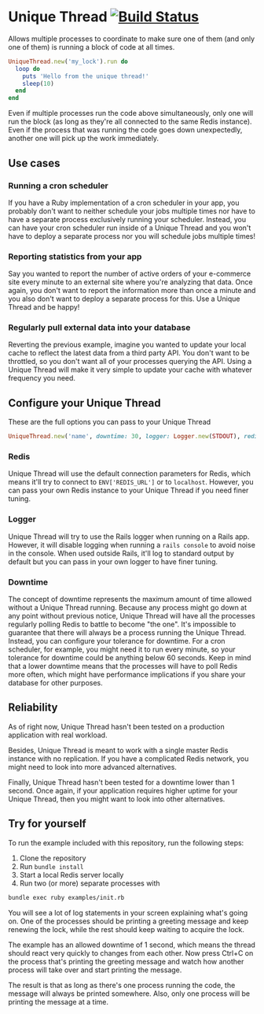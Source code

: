 # Unique Thread [![Build Status](https://travis-ci.org/Ferdy89/unique_thread.svg?branch=master)](https://travis-ci.org/Ferdy89/unique_thread)

Allows multiple processes to coordinate to make sure one of them (and only one
of them) is running a block of code at all times.

```ruby
UniqueThread.new('my_lock').run do
  loop do
    puts 'Hello from the unique thread!'
    sleep(10)
  end
end
```

Even if multiple processes run the code above simultaneously, only one will run
the block (as long as they're all connected to the same Redis instance). Even
if the process that was running the code goes down unexpectedly, another one
will pick up the work immediately.

## Use cases

### Running a cron scheduler

If you have a Ruby implementation of a cron scheduler in your app, you probably
don't want to neither schedule your jobs multiple times nor have to have a
separate process exclusively running your scheduler. Instead, you can have your
cron scheduler run inside of a Unique Thread and you won't have to deploy a
separate process nor you will schedule jobs multiple times!

### Reporting statistics from your app

Say you wanted to report the number of active orders of your e-commerce site
every minute to an external site where you're analyzing that data. Once again,
you don't want to report the information more than once a minute and you also
don't want to deploy a separate process for this. Use a Unique Thread and be
happy!

### Regularly pull external data into your database

Reverting the previous example, imagine you wanted to update your local cache
to reflect the latest data from a third party API. You don't want to be
throttled, so you don't want all of your processes querying the API. Using a
Unique Thread will make it very simple to update your cache with whatever
frequency you need.

## Configure your Unique Thread

These are the full options you can pass to your Unique Thread

```ruby
UniqueThread.new('name', downtime: 30, logger: Logger.new(STDOUT), redis: Redis.new)
```

### Redis

Unique Thread will use the default connection parameters for Redis, which means
it'll try to connect to `ENV['REDIS_URL']` or to `localhost`. However, you can
pass your own Redis instance to your Unique Thread if you need finer tuning.

### Logger

Unique Thread will try to use the Rails logger when running on a Rails app.
However, it will disable logging when running a `rails console` to avoid noise
in the console. When used outside Rails, it'll log to standard output by
default but you can pass in your own logger to have finer tuning.

### Downtime

The concept of downtime represents the maximum amount of time allowed without a
Unique Thread running. Because any process might go down at any point without
previous notice, Unique Thread will have all the processes regularly polling
Redis to battle to become "the one". It's impossible to guarantee that there
will always be a process running the Unique Thread. Instead, you can configure
your tolerance for downtime. For a cron scheduler, for example, you might need
it to run every minute, so your tolerance for downtime could be anything below
60 seconds. Keep in mind that a lower downtime means that the processes will
have to poll Redis more often, which might have performance implications if you
share your database for other purposes.

## Reliability

As of right now, Unique Thread hasn't been tested on a production application
with real workload.

Besides, Unique Thread is meant to work with a single master Redis instance
with no replication. If you have a complicated Redis network, you might need to
look into more advanced alternatives.

Finally, Unique Thread hasn't been tested for a downtime lower than 1 second.
Once again, if your application requires higher uptime for your Unique Thread,
then you might want to look into other alternatives.

## Try for yourself

To run the example included with this repository, run the following steps:

1. Clone the repository
1. Run `bundle install`
1. Start a local Redis server locally
1. Run two (or more) separate processes with

```bash
bundle exec ruby examples/init.rb
```

You will see a lot of log statements in your screen explaining what's going on.
One of the processes should be printing a greeting message and keep renewing
the lock, while the rest should keep waiting to acquire the lock.

The example has an allowed downtime of 1 second, which means the thread should
react very quickly to changes from each other. Now press Ctrl+C on the process
that's printing the greeting message and watch how another process will take
over and start printing the message.

The result is that as long as there's one process running the code, the message
will always be printed somewhere. Also, only one process will be printing the
message at a time.
